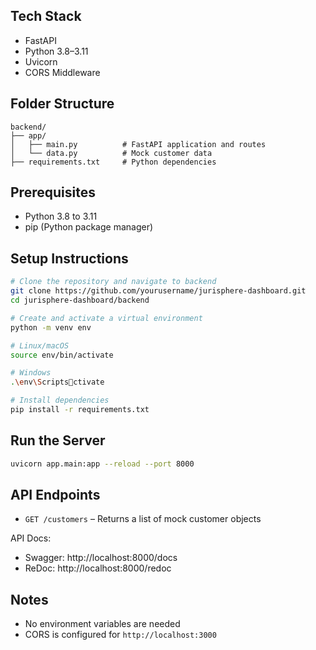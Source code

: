 ## Tech Stack

- FastAPI
- Python 3.8–3.11
- Uvicorn
- CORS Middleware

## Folder Structure

```
backend/
├── app/
│   ├── main.py          # FastAPI application and routes
│   └── data.py          # Mock customer data
├── requirements.txt     # Python dependencies
```

## Prerequisites

- Python 3.8 to 3.11
- pip (Python package manager)

## Setup Instructions

```bash
# Clone the repository and navigate to backend
git clone https://github.com/yourusername/jurisphere-dashboard.git
cd jurisphere-dashboard/backend

# Create and activate a virtual environment
python -m venv env

# Linux/macOS
source env/bin/activate

# Windows
.\env\Scriptsctivate

# Install dependencies
pip install -r requirements.txt
```

## Run the Server

```bash
uvicorn app.main:app --reload --port 8000
```

## API Endpoints

- `GET /customers` – Returns a list of mock customer objects

API Docs:
- Swagger: http://localhost:8000/docs
- ReDoc: http://localhost:8000/redoc

## Notes
- No environment variables are needed
- CORS is configured for `http://localhost:3000`